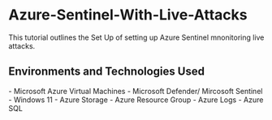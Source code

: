 # Azure-Sentinel-With-Live-Attacks

This tutorial outlines the Set Up of setting up Azure Sentinel mnonitoring live attacks.<br />

<h2>Environments and Technologies Used</h2>
- Microsoft Azure Virtual Machines
- Microsoft Defender/ Mircosoft Sentinel 
- Windows 11
- Azure Storage 
- Azure Resource Group
- Azure Logs
- Azure SQL


